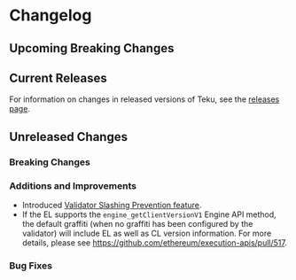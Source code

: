 # Changelog

## Upcoming Breaking Changes

## Current Releases

For information on changes in released versions of Teku, see
the [releases page](https://github.com/Consensys/teku/releases).

## Unreleased Changes

### Breaking Changes

### Additions and Improvements
- Introduced [Validator Slashing Prevention feature](https://docs.teku.consensys.io/how-to/prevent-slashing/detect-slashing).
- If the EL supports the `engine_getClientVersionV1` Engine API method, the default graffiti (when no graffiti has been configured by the validator) will include EL as well as CL version information. For more details, please see https://github.com/ethereum/execution-apis/pull/517.

### Bug Fixes
